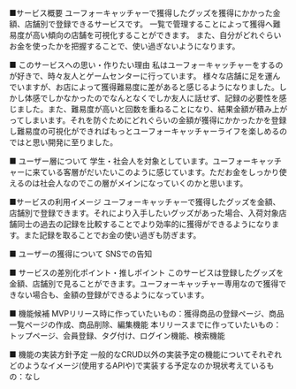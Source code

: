 ■サービス概要
ユーフォーキャッチャーで獲得したグッズを獲得にかかった金額、店舗別で登録できるサービスです。
一覧で管理することによって獲得へ難易度が高い傾向の店舗を可視化することができます。
また、自分がどれぐらいお金を使ったかを把握することで、使い過ぎないようになります。

■ このサービスへの思い・作りたい理由
私はユーフォーキャッチャーをするのが好きで、時々友人とゲームセンターに行っています。
様々な店舗に足を運んでいますが、お店によって獲得難易度に差があると感じるようになりました。しかし体感でしかなかったのでなんとなくでしか友人に話せず、記録の必要性を感じました。また、難易度が高いと回数を重ねることになり、結果金額が積み上がってしまいます。それを防ぐためにどれぐらいの金額が獲得にかかったかを登録し難易度の可視化ができればもっとユーフォーキャッチャーライフを楽しめるのではと思い開発に至りました。

■ ユーザー層について
学生・社会人を対象としています。ユーフォーキャッチャーに来ている客層がだいたいこのように感じています。ただお金をしっかり使えるのは社会人なのでこの層がメインになっていくのかと思います。

■サービスの利用イメージ
ユーフォーキャッチャーで獲得したグッズを金額、店舗別で登録できます。それにより入手したいグッズがあった場合、入荷対象店舗同士の過去の記録を比較することでより効率的に獲得ができるようになります。また記録を取ることでお金の使い過ぎも防ぎます。

■ ユーザーの獲得について
SNSでの告知

■ サービスの差別化ポイント・推しポイント
このサービスは登録したグッズを金額、店舗別で見ることができます。ユーフォーキャッチャー専用なので獲得できない場合も、金額の登録ができるようになっています。


■ 機能候補
MVPリリース時に作っていたいもの：獲得商品の登録ページ、商品一覧ページの作成、商品削除、編集機能
本リリースまでに作っていたいもの：トップページ、会員登録、タグ付け、ログイン機能、検索機能

■ 機能の実装方針予定
一般的なCRUD以外の実装予定の機能についてそれぞれどのようなイメージ(使用するAPIや)で実装する予定なのか現状考えているもの：なし